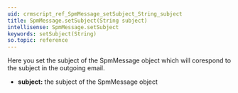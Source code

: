 ```yaml
---
uid: crmscript_ref_SpmMessage_setSubject_String_subject
title: SpmMessage.setSubject(String subject)
intellisense: SpmMessage.setSubject
keywords: setSubject(String)
so.topic: reference
---
```



Here you set the subject of the SpmMessage object which will corespond to the subject in the outgoing email.



* **subject:** the subject of the SpmMessage object


